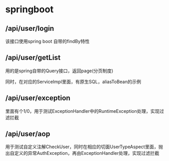 # springboot
## /api/user/login 
该接口使用spring boot 自带的findBy特性

## /api/user/getList
用的是spring自带的Query接口，返回page(分页制度)

同时，在对应的ServiceImpl里面，有原生SQL，aliasToBean的示例

## /api/user/exception
里面有个1/0，用于测试ExceptionHandler中的RuntimeException处理，实现过滤拦截

## /api/user/aop
用于测试自定义注解CheckUser，同时在相应的切面UserTypeAspect里面，抛出自定义的异常AuthException，再由ExceptionHandler处理，实现过滤拦截



